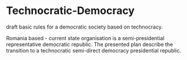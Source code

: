 # Technocratic-Democracy
draft basic rules for a democratic society based on technocracy.

Romania based - current state organisation is a semi-presidential representative democratic republic.
The presented plan describe the transition to a technocratic semi-direct democracy presidential republic.
